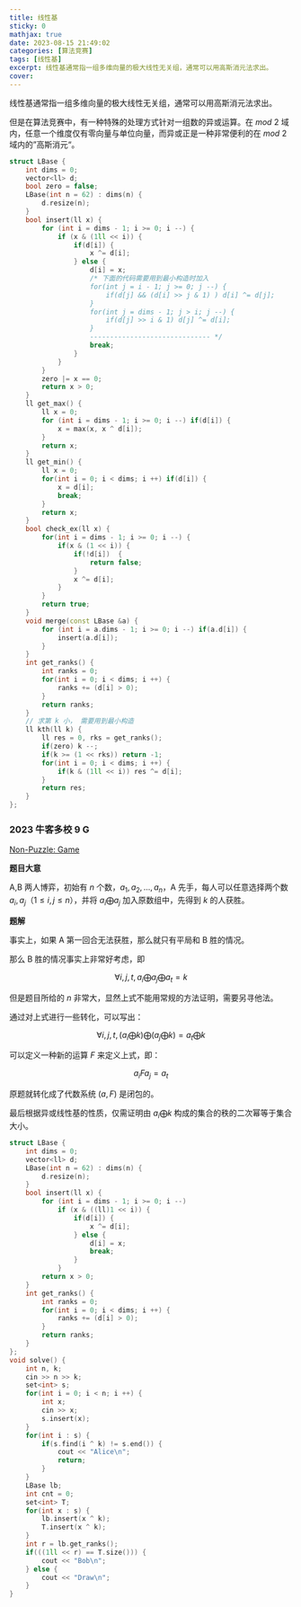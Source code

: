 ```yaml
---
title: 线性基
sticky: 0
mathjax: true
date: 2023-08-15 21:49:02
categories: [算法竞赛]
tags: [线性基]
excerpt: 线性基通常指一组多维向量的极大线性无关组，通常可以用高斯消元法求出。
cover:
---
```


线性基通常指一组多维向量的极大线性无关组，通常可以用高斯消元法求出。

但是在算法竞赛中，有一种特殊的处理方式针对一组数的异或运算。在 $mod\ 2$ 域内，任意一个维度仅有零向量与单位向量，而异或正是一种非常便利的在 $mod\ 2$ 域内的”高斯消元“。

```cpp
struct LBase {
    int dims = 0;
    vector<ll> d;
    bool zero = false;
    LBase(int n = 62) : dims(n) {
        d.resize(n);
    }
    bool insert(ll x) {
        for (int i = dims - 1; i >= 0; i --) {
            if (x & (1ll << i)) {
                if(d[i]) {
                    x ^= d[i];
                } else {
                    d[i] = x;
                    /* 下面的代码需要用到最小构造时加入
                    for(int j = i - 1; j >= 0; j --) {
                        if(d[j] && (d[i] >> j & 1) ) d[i] ^= d[j];
                    }
                    for(int j = dims - 1; j > i; j --) {
                        if(d[j] >> i & 1) d[j] ^= d[i];
                    }
                    ------------------------------ */
                    break;
                }
            }
        }
        zero |= x == 0;
        return x > 0;
    }
    ll get_max() {
        ll x = 0;
        for (int i = dims - 1; i >= 0; i --) if(d[i]) {
            x = max(x, x ^ d[i]);
        }
        return x;
    }
    ll get_min() {
        ll x = 0;
        for(int i = 0; i < dims; i ++) if(d[i]) {
            x = d[i];
            break;
        }
        return x;
    }
    bool check_ex(ll x) {
        for(int i = dims - 1; i >= 0; i --) {
            if(x & (1 << i)) {
                if(!d[i])  {
                    return false;
                }
                x ^= d[i];
            }
        }
        return true;
    }
    void merge(const LBase &a) {
        for (int i = a.dims - 1; i >= 0; i --) if(a.d[i]) {
            insert(a.d[i]);
        }
    }
    int get_ranks() {
        int ranks = 0;
        for(int i = 0; i < dims; i ++) {
            ranks += (d[i] > 0);
        }
        return ranks;
    }
    // 求第 k 小， 需要用到最小构造
    ll kth(ll k) {
        ll res = 0, rks = get_ranks();
        if(zero) k --;
        if(k >= (1 << rks)) return -1;
        for(int i = 0; i < dims; i ++) {
            if(k & (1ll << i)) res ^= d[i];
        }
        return res;
    }
};
```

### 2023 牛客多校 9 G

[Non-Puzzle: Game](https://ac.nowcoder.com/acm/contest/57363/G)

**题目大意**

A,B 两人博弈，初始有 $n$ 个数，$a_1, a_2, ..., a_n$，A 先手，每人可以任意选择两个数 $a_i,a_j$（$1\leq i,j\leq n$），并将 $a_i \bigoplus a_j$ 加入原数组中，先得到 $k$ 的人获胜。

**题解**

事实上，如果 A 第一回合无法获胜，那么就只有平局和 B 胜的情况。

那么 B 胜的情况事实上非常好考虑，即

$$
    \forall i, j, t, a_i \bigoplus a_j \bigoplus a_t = k
$$

但是题目所给的 $n$ 非常大，显然上式不能用常规的方法证明，需要另寻他法。

通过对上式进行一些转化，可以写出：

$$
    \forall i, j, t, (a_i \bigoplus k) \bigoplus (a_j \bigoplus k)  = a_t\bigoplus k
$$

可以定义一种新的运算 $F$ 来定义上式，即：

$$
    a_i F a_j = a_t
$$

原题就转化成了代数系统 $(a, F)$ 是闭包的。

最后根据异或线性基的性质，仅需证明由 $a_i \bigoplus k$ 构成的集合的秩的二次幂等于集合大小。

```cpp
struct LBase {
    int dims = 0;
    vector<ll> d;
    LBase(int n = 62) : dims(n) {
        d.resize(n);
    }
    bool insert(ll x) {
        for (int i = dims - 1; i >= 0; i --)
            if (x & ((ll)1 << i)) {
                if(d[i]) {
                    x ^= d[i];
                } else {
                    d[i] = x;
                    break;
                }
            }
        return x > 0;
    }
    int get_ranks() {
        int ranks = 0;
        for(int i = 0; i < dims; i ++) {
            ranks += (d[i] > 0);
        }
        return ranks;
    }
};
void solve() {
    int n, k; 
    cin >> n >> k;
    set<int> s;
    for(int i = 0; i < n; i ++) {
        int x;
        cin >> x;
        s.insert(x);
    }
    for(int i : s) {
        if(s.find(i ^ k) != s.end()) {
            cout << "Alice\n";
            return;
        }
    }
    LBase lb;
    int cnt = 0;
    set<int> T;
    for(int x : s) {
        lb.insert(x ^ k);
        T.insert(x ^ k);
    }
    int r = lb.get_ranks();
    if(((1ll << r) == T.size())) {
        cout << "Bob\n";
    } else {
        cout << "Draw\n";
    }
}
```
